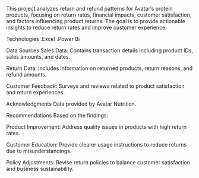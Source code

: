 This project analyzes return and refund patterns for Avatar’s protein products, focusing on return rates, financial impacts, customer satisfaction, and factors influencing product returns. The goal is to provide actionable insights to reduce return rates and improve customer experience.

Technologies
.Excel
.Power Bi

Data Sources
Sales Data: Contains transaction details including product IDs, sales amounts, and dates.

Return Data: Includes information on returned products, return reasons, and refund amounts.

Customer Feedback: Surveys and reviews related to product satisfaction and return experiences.

Acknowledgments
Data provided by Avatar Nutrition.

Recommendations
Based on the findings:

Product Improvement: Address quality issues in products with high return rates.

Customer Education: Provide clearer usage instructions to reduce returns due to misunderstandings.

Policy Adjustments: Revise return policies to balance customer satisfaction and business sustainability.

